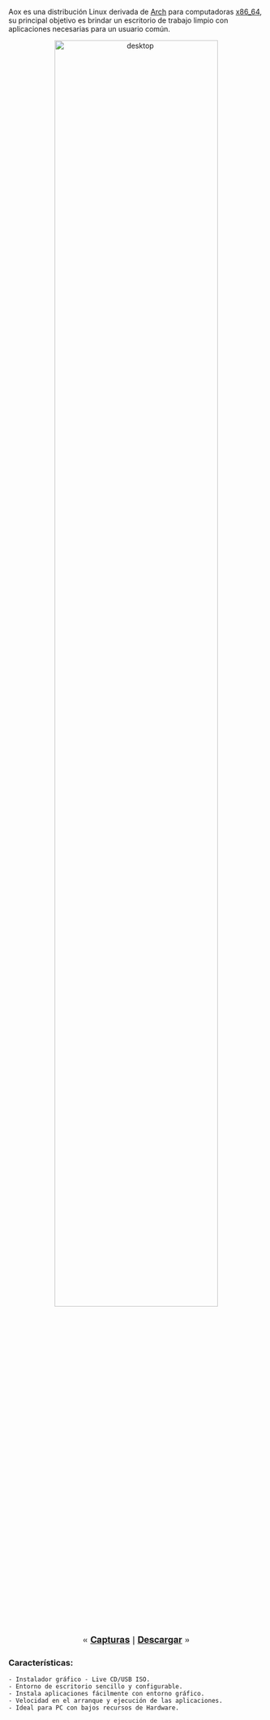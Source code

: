 Aox es una distribución Linux derivada de [Arch](https://archlinux.org/) para computadoras [x86_64](https://es.wikipedia.org/wiki/X86-64), su principal objetivo es brindar un escritorio de trabajo limpio con aplicaciones necesarias para un usuario común.


<p align="center">
    <img src="https://aoxlinux.xyz/screenshots/aoxlinux.png" alt="desktop" width="80%" height="80%" />
</p>
<p align="center" style="font-family: 'Architects Daughter', 'Helvetica Neue', Helvetica, Arial, serif; font-size: 18px; color: #474747;">
    <strong>«</strong> <a href="./screenshots" title="Capturas de pantalla"><strong>Capturas</strong></a>  <strong>|</strong>  <a href="./download" title="Descargar"><strong>Descargar</strong></a> <strong>»</strong>
</p>

### Características:
    - Instalador gráfico - Live CD/USB ISO.
    - Entorno de escritorio sencillo y configurable.
    - Instala aplicaciones fácilmente con entorno gráfico.
    - Velocidad en el arranque y ejecución de las aplicaciones.
    - Ideal para PC con bajos recursos de Hardware.